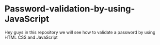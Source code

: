 # Password-validation-by-using-JavaScript
Hey guys in this repository we will see how to validate a password by using HTML CSS and JavaScript
